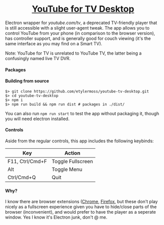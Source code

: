 <h1 align="center">
	<a href="https://github.com/etylermoss/youtube-tv-desktop">
		YouTube for TV Desktop
	</a>
</h1>

Electron wrapper for *youtube.com/tv*, a deprecated TV-friendly player that is still accessible with a slight user-agent tweak. The app allows you to control YouTube from your phone (in comparison to the browser version), has controller support, and is generally good for couch viewing (it's the same interface as you may find on a Smart TV).

Note: YouTube for TV is unrelated to YouTube TV, the latter being a confusingly named live TV DVR.

#### Packages

#### Building from source

```shell
$> git clone https://github.com/etylermoss/youtube-tv-desktop.git
$> cd youtube-tv-desktop
$> npm i
$> npm run build && npm run dist # packages in ./dist/
```
	
You can also run `npm run start` to test the app without packaging it, though you will need electron installed.

#### Controls

Aside from the regular controls, this app includes the following keybinds:

| Key             	| Action            	|
|-----------------	|-------------------	|
| F11, Ctrl/Cmd+F 	| Toggle Fullscreen 	|
| Alt             	| Toggle Menu       	|
| Ctrl/Cmd+Q      	| Quit              	|

#### Why?

I know there are browser extensions ([Chrome](https://chrome.google.com/webstore/detail/youtube-for-tv/gmmbpchnelmlmndfnckechknbohhjpge), [Firefox](https://addons.mozilla.org/en-GB/firefox/addon/youtube-for-tv/), but these don't play nicely as a fullscreen experience given you have to hide/close parts of the browser (inconvenient), and would prefer to have the player as a seperate window. Yes I know it's Electron junk, don't @ me.
